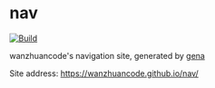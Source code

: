 # nav

[![Build](https://github.com/wanzhuancode/nav/actions/workflows/generate.yml/badge.svg)](https://github.com/wanzhuancode/nav/actions/workflows/generate.yml)

wanzhuancode's navigation site, generated by [gena](https://github.com/x1ah/gena)

Site address: https://wanzhuancode.github.io/nav/